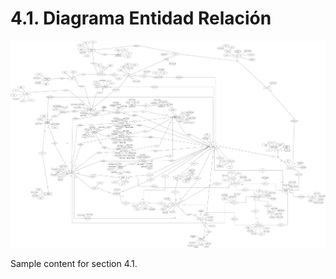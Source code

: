 # 4.1. Diagrama Entidad Relación

![Modelo Entidad Relacion](MER.png)

Sample content for section 4.1.
